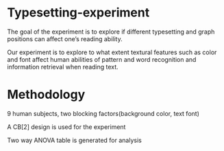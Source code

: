 # Typesetting-experiment

The goal of the experiment is to explore if different typesetting and graph positions can affect one’s reading ability.

Our experiment is to explore to what extent textural features such as color and font affect human abilities of pattern and word recognition and information retrieval when reading text.

# Methodology
9 human subjects, two blocking factors(background color, text font)

A CB[2] design is used for the experiment

Two way ANOVA table is generated for analysis
